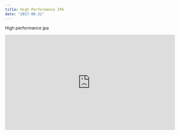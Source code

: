```yaml
---
title: High Performance JPA
date: "2017-08-21"
---
```


High performance jpa

<iframe width="560" height="315" src="https://www.youtube.com/embed/4SZl1r2O_bY" frameborder="0" allowfullscreen></iframe>